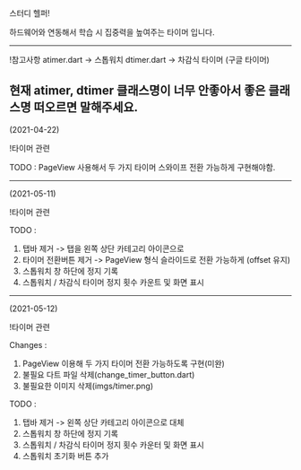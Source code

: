 스터디 헬퍼!

하드웨어와 연동해서 학습 시 집중력을 높여주는 타이머 입니다.

----------------------------------------------------------------------
!참고사항
atimer.dart -> 스톱워치
dtimer.dart -> 차감식 타이머 (구글 타이머)

현재 atimer, dtimer 클래스명이 너무 안좋아서 좋은 클래스명 떠오르면 말해주세요.
----------------------------------------------------------------------
(2021-04-22)

!타이머 관련

TODO : PageView 사용해서 두 가지 타이머 스와이프 전환 가능하게 구현해야함.

----------------------------------------------------------------------
(2021-05-11)

!타이머 관련

TODO :
1. 탭바 제거 -> 탭을 왼쪽 상단 카테고리 아이콘으로
2. 타이머 전환버튼 제거 -> PageView 형식 슬라이드로 전환 가능하게 (offset 유지)
3. 스톱워치 창 하단에 정지 기록
4. 스톱워치 / 차감식 타이머 정지 횟수 카운트 및 화면 표시

----------------------------------------------------------------------
(2021-05-12)

!타이머 관련

Changes :
1. PageView 이용해 두 가지 타이머 전환 가능하도록 구현(미완)
2. 불필요 다트 파일 삭제(change_timer_button.dart)
3. 불필요한 이미지 삭제(imgs/timer.png)

TODO : 
1. 탭바 제거 -> 왼쪽 상단 카테고리 아이콘으로 대체
2. 스톱워치 창 하단에 정지 기록
3. 스톱워치 / 차감식 타이머 정지 횟수 카운터 및 화면 표시
4. 스톱워치 초기화 버튼 추가
